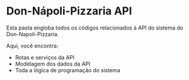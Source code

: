 # Don-Nápoli-Pizzaria API

Esta pasta engloba todos os códigos relacionados à API do sistema do Don-Napoli-Pizzaria.

Aqui, você encontra:
  * Rotas e serviços da API
  * Modelagem dos dados da API
  * Toda a lógica de programação do sistema
#

